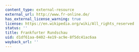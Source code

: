 ```yaml
---
content_type: external-resource
external_url: http://www.fr-online.de/
has_external_license_warning: true
license: https://en.wikipedia.org/wiki/All_rights_reserved
status: ''
title: Frankfurter Rundschau
uid: d1df61aa-0402-4e19-ac9e-8f5dc41ac6aa
wayback_url: ''
---
```

